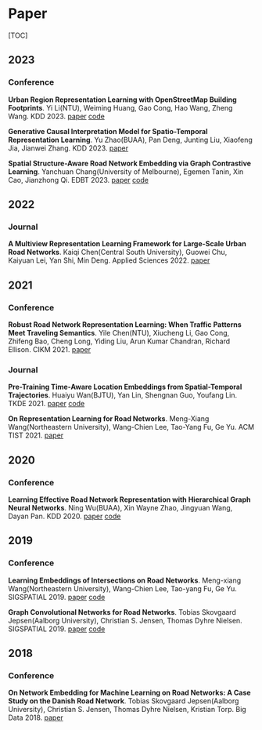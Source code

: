 # Paper

[TOC]

## 2023

### Conference

**Urban Region Representation Learning with OpenStreetMap Building Footprints**. Yi Li(NTU), Weiming Huang, Gao Cong, Hao Wang, Zheng Wang. KDD 2023. [paper](https://dl.acm.org/doi/10.1145/3580305.3599538) [code](https://github.com/LightChaser666/RegionDCL)

**Generative Causal Interpretation Model for Spatio-Temporal Representation Learning**. Yu Zhao(BUAA), Pan Deng, Junting Liu, Xiaofeng Jia, Jianwei Zhang. KDD 2023. [paper](https://dl.acm.org/doi/10.1145/3580305.3599363)

**Spatial Structure-Aware Road Network Embedding via Graph Contrastive Learning**. Yanchuan Chang(University of Melbourne), Egemen Tanin, Xin Cao, Jianzhong Qi. EDBT 2023. [paper](https://openproceedings.org/2023/conf/edbt/paper-193.pdf) [code](https://github.com/changyanchuan/SARN)

## 2022

### Journal

**A Multiview Representation Learning Framework for Large-Scale Urban Road Networks**. Kaiqi Chen(Central South University), Guowei Chu, Kaiyuan Lei, Yan Shi, Min Deng. Applied Sciences 2022. [paper](https://www.mdpi.com/2076-3417/12/13/6301)

## 2021

### Conference

**Robust Road Network Representation Learning: When Traffic Patterns Meet Traveling Semantics**. Yile Chen(NTU), Xiucheng Li, Gao Cong, Zhifeng Bao, Cheng Long, Yiding Liu, Arun Kumar Chandran, Richard Ellison. CIKM 2021. [paper](https://dl.acm.org/doi/abs/10.1145/3459637.3482293)

### Journal

**Pre-Training Time-Aware Location Embeddings from Spatial-Temporal Trajectories**. Huaiyu Wan(BJTU), Yan Lin, Shengnan Guo, Youfang Lin. TKDE 2021. [paper](https://ieeexplore.ieee.org/abstract/document/9351627) [code](https://github.com/Logan-Lin/TALE)

**On Representation Learning for Road Networks**. Meng-Xiang Wang(Northeastern University), Wang-Chien Lee, Tao-Yang Fu, Ge Yu. ACM TIST 2021. [paper](https://dl.acm.org/doi/abs/10.1145/3424346)

## 2020

### Conference

**Learning Effective Road Network Representation with Hierarchical Graph Neural Networks**. Ning Wu(BUAA), Xin Wayne Zhao, Jingyuan Wang, Dayan Pan. KDD 2020. [paper](https://dl.acm.org/doi/10.1145/3394486.3403043) [code](https://gitee.com/solaris_wn/HRNR)

## 2019

### Conference

**Learning Embeddings of Intersections on Road Networks**. Meng-xiang Wang(Northeastern University), Wang-Chien Lee, Tao-yang Fu, Ge Yu. SIGSPATIAL 2019. [paper](https://dl.acm.org/doi/10.1145/3347146.3359075) [code](https://github.com/Leo-Bright/IRN2vec)

**Graph Convolutional Networks for Road Networks**. Tobias Skovgaard Jepsen(Aalborg University), Christian S. Jensen, Thomas Dyhre Nielsen. SIGSPATIAL 2019. [paper](https://arxiv.org/abs/1908.11567) [code](https://github.com/TobiasSkovgaardJepsen/relational-fusion-networks)

## 2018

### Conference

**On Network Embedding for Machine Learning on Road Networks: A Case Study on the Danish Road Network**. Tobias Skovgaard Jepsen(Aalborg University), Christian S. Jensen, Thomas Dyhre Nielsen, Kristian Torp. Big Data 2018. [paper](https://www.computer.org/csdl/proceedings-article/big-data/2018/08622416/17D45VtKixO)
